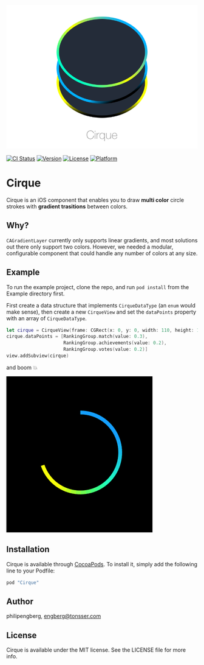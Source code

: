 
![cirque icon 2](/Cirque.png)

[![CI Status](http://img.shields.io/travis/philipengberg/Cirque.svg?style=flat)](https://travis-ci.org/philipengberg/Cirque)
[![Version](https://img.shields.io/cocoapods/v/Cirque.svg?style=flat)](http://cocoapods.org/pods/Cirque)
[![License](https://img.shields.io/cocoapods/l/Cirque.svg?style=flat)](http://cocoapods.org/pods/Cirque)
[![Platform](https://img.shields.io/cocoapods/p/Cirque.svg?style=flat)](http://cocoapods.org/pods/Cirque)

# Cirque

Cirque is an iOS component that enables you to draw **multi color** circle strokes with **gradient trasitions** between colors.

## Why?
`CAGradientLayer` currently only supports linear gradients, and most solutions out there only support two colors. However, we needed a modular, configurable component that could handle any number of colors at any size.

## Example

To run the example project, clone the repo, and run `pod install` from the Example directory first.

First create a data structure that implements `CirqueDataType` (an `enum` would make sense), then create a new `CirqueView` and set the `dataPoints` property with an array of `CirqueDataType`.
```swift
let cirque = CirqueView(frame: CGRect(x: 0, y: 0, width: 110, height: 110))
cirque.dataPoints = [RankingGroup.match(value: 0.3), 
                     RankingGroup.achievements(value: 0.2), 
                     RankingGroup.votes(value: 0.2)]
view.addSubview(cirque)
```
and boom 💥

![Example](/Example.png)

## Installation

Cirque is available through [CocoaPods](http://cocoapods.org). To install
it, simply add the following line to your Podfile:

```ruby
pod "Cirque"
```

## Author

philipengberg, engberg@tonsser.com

## License

Cirque is available under the MIT license. See the LICENSE file for more info.

